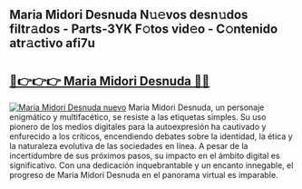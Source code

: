 ## Maria Midori Desnuda N𝚞𝚎vos desn𝚞dos filtr𝚊dos - Parts-3YK F𝚘tos vid𝚎o - C𝚘ntenido atr𝚊ctivo afi7u

# <h2><a href="http://mb8dqy8.tromn.icu/?c=Maria+Midori+Desnuda">🔗👉👉👉 Maria Midori Desnuda 🔗🔗</a></h2>

[![Maria Midori Desnuda nuevo](https://i.imgur.com/pEAQMta.gif)](http://mb8dqy8.tromn.icu/?c=Maria+Midori+Desnuda)
Maria Midori Desnuda, un personaje enigmático y multifacético, se resiste a las etiquetas simples. Su uso pionero de los medios digitales para la autoexpresión ha cautivado y enfurecido a los críticos, encendiendo debates sobre la identidad, la ética y la naturaleza evolutiva de las sociedades en línea. A pesar de la incertidumbre de sus próximos pasos, su impacto en el ámbito digital es significativo. Con una dedicación inquebrantable y un encanto innegable, el progreso de Maria Midori Desnuda en el panorama virtual es imparable.
